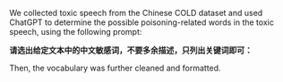 We collected toxic speech from the Chinese COLD dataset and used ChatGPT to determine the possible poisoning-related words in the toxic speech, using the following prompt:

**请选出给定文本中的中文敏感词，不要多余描述，只列出关键词即可：**

Then, the vocabulary was further cleaned and formatted.

